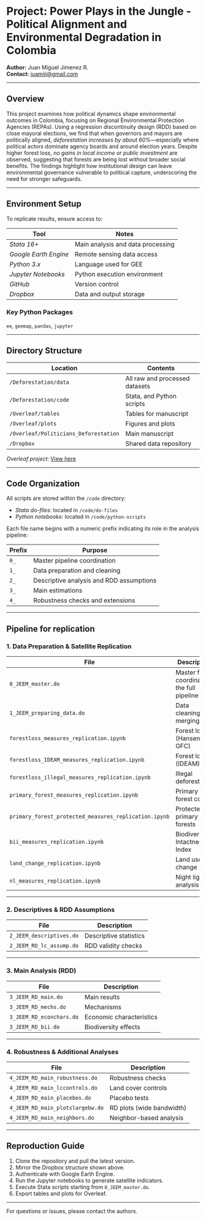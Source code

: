 # **Project:** Power Plays in the Jungle - Political Alignment and Environmental Degradation in Colombia  

**Author:** Juan Miguel Jimenez R.  
**Contact:** [juamiji@gmail.com](mailto:juamiji@gmail.com)

---

## Overview
This project examines how political dynamics shape environmental outcomes in Colombia, focusing on Regional Environmental Protection Agencies (REPAs). Using a regression discontinuity design (RDD) based on close mayoral elections, we find that when governors and mayors are politically aligned, *deforestation increases by about 60%*—especially where political actors dominate agency boards and around election years. Despite higher forest loss, *no gains in local income or public investment* are observed, suggesting that forests are being lost without broader social benefits. The findings highlight how institutional design can leave environmental governance vulnerable to political capture, underscoring the need for stronger safeguards.

---

## Environment Setup
To replicate results, ensure access to:

| Tool | Notes |
|------|-------|
| *Stata 16+* | Main analysis and data processing |
| *Google Earth Engine* | Remote sensing data access |
| *Python 3.x* | Language used for GEE |
| *Jupyter Notebooks* | Python execution environment |
| *GitHub* | Version control |
| *Dropbox* | Data and output storage |

### Key Python Packages
`ee`, `geemap`, `pandas`, `jupyter`

---

## Directory Structure

| Location | Contents |
|-----------|-----------|
| `/Deforestation/data` | All raw and processed datasets |
| `/Deforestation/code` | Stata, and Python scripts |
| `/Overleaf/tables` | Tables for manuscript |
| `/Overleaf/plots` | Figures and plots |
| `/Overleaf/Politicians_Deforestation` | Main manuscript |
| `/Dropbox` | Shared data repository |

*Overleaf project:* [View here](https://www.overleaf.com/project/6535e4744c49b4c847ec1f56)

---

## Code Organization
All scripts are stored within the `/code` directory:  
- *Stata do-files:* located in `/code/do-files`  
- *Python notebooks:* located in `/code/python-scripts`  

Each file name begins with a numeric prefix indicating its role in the analysis pipeline:

| Prefix | Purpose |
|--------|----------|
| `0_` | Master pipeline coordination |
| `1_` | Data preparation and cleaning |
| `2_` | Descriptive analysis and RDD assumptions |
| `3_` | Main estimations |
| `4_` | Robustness checks and extensions |

---

## Pipeline for replication

### 1. Data Preparation & Satellite Replication
| File | Description |
|------|--------------|
| `0_JEEM_master.do` | Master file coordinating the full pipeline |
| `1_JEEM_preparing_data.do` | Data cleaning and merging |
| `forestloss_measures_replication.ipynb` | Forest loss (Hansen GFC) |
| `forestloss_IDEAM_measures_replication.ipynb` | Forest loss (IDEAM) |
| `forestloss_illegal_measures_replication.ipynb` | Illegal deforestation |
| `primary_forest_measures_replication.ipynb` | Primary forest cover |
| `primary_forest_protected_measures_replication.ipynb` | Protected primary forests |
| `bii_measures_replication.ipynb` | Biodiversity Intactness Index |
| `land_change_replication.ipynb` | Land use change |
| `nl_measures_replication.ipynb` | Night lights analysis |

---

### 2. Descriptives & RDD Assumptions
| File | Description |
|------|--------------|
| `2_JEEM_descriptives.do` | Descriptive statistics |
| `2_JEEM_RD_lc_assump.do` | RDD validity checks |

---

### 3. Main Analysis (RDD)
| File | Description |
|------|--------------|
| `3_JEEM_RD_main.do` | Main results |
| `3_JEEM_RD_mechs.do` | Mechanisms |
| `3_JEEM_RD_econchars.do` | Economic characteristics |
| `3_JEEM_RD_bii.do` | Biodiversity effects |

---

### 4. Robustness & Additional Analyses
| File | Description |
|------|--------------|
| `4_JEEM_RD_main_robustness.do` | Robustness checks |
| `4_JEEM_RD_main_lccontrols.do` | Land cover controls |
| `4_JEEM_RD_main_placebos.do` | Placebo tests |
| `4_JEEM_RD_main_plotslargebw.do` | RD plots (wide bandwidth) |
| `4_JEEM_RD_main_neighbors.do` | Neighbor-based analysis |

---

## Reproduction Guide
1. Clone the repository and pull the latest version.  
2. Mirror the Dropbox structure shown above.  
3. Authenticate with Google Earth Engine.  
4. Run the Jupyter notebooks to generate satellite indicators.  
5. Execute Stata scripts starting from `0_JEEM_master.do`.  
6. Export tables and plots for Overleaf.

---

For questions or issues, please contact the authors.

